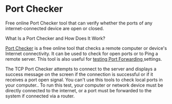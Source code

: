 # Port Checker
Free online Port Checker tool that can verify whether the ports of any internet-connected device are open or closed.

What Is a Port Checker and How Does It Work?

<a href="https://www.portcheckers.com/">Port Checker</a> is a free online tool that checks a remote computer or device's Internet connectivity. It can be used to check for open ports or to Ping a remote server. This tool is also useful for <a href="https://www.portcheckers.com/">testing Port Forwarding </a> settings.

The TCP Port Checker attempts to connect to the server and displays a success message on the screen if the connection is successful or if it receives a port open signal. You can't use this tools to check local ports in your computer.. To run this test, your computer or network device must be directly connected to the internet, or a port must be forwarded to the system if connected via a router.
